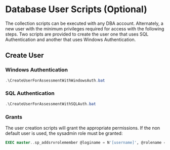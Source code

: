 # Database User Scripts (Optional)

The collection scripts can be executed with any DBA account. Alternately, a new user with the minimum privileges required for access with the following steps.  Two scripts are provided to create the user one that uses SQL Authentication and another that uses Windows Authentication.

## Create User

### Windows Authentication

```powershell
.\CreateUserForAssessmentWithWindowsAuth.bat
```

### SQL Authentication

```powershell
.\CreateUserForAssessmentWithSQLAuth.bat
```

### Grants
The user creation scripts will grant the appropriate permissions.  If the non default user is used, the sysadmin role must be granted:

```sql
EXEC master..sp_addsrvrolemember @loginame = N'[username]', @rolename = N'sysadmin'
```